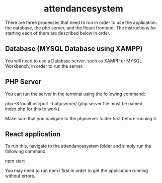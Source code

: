 # <center>attendancesystem</center>
There are three processes that need to run in order to use the application: the database, the php server, and the React frontend. The instructions for starting each of them are described below in order.
## Database (MYSQL Database using XAMPP)
You will need to use a Database server, such as XAMPP or MYSQL Workbench, in order to run the server.
## PHP Server
You can run the server in the terminal using the following command:

php -S localhost:port -t phpserver/ (php server file must be named index.php for this to work)

Make sure that you navigate to the phpserver folder first before running it.

## React application
To run this, navigate to the attendancesystem folder and simply run the following command:

npm start

You may need to run npm i first in order to get the application running without errors.